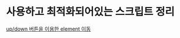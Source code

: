 # 사용하고 최적화되어있는 스크립트 정리

[up/down 버튼을 이용한 element 이동](https://github.com/singoon84/workScript/blob/master/updown_button.html)
